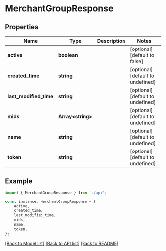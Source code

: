 # MerchantGroupResponse


## Properties

Name | Type | Description | Notes
------------ | ------------- | ------------- | -------------
**active** | **boolean** |  | [optional] [default to false]
**created_time** | **string** |  | [optional] [default to undefined]
**last_modified_time** | **string** |  | [optional] [default to undefined]
**mids** | **Array&lt;string&gt;** |  | [optional] [default to undefined]
**name** | **string** |  | [optional] [default to undefined]
**token** | **string** |  | [optional] [default to undefined]

## Example

```typescript
import { MerchantGroupResponse } from './api';

const instance: MerchantGroupResponse = {
    active,
    created_time,
    last_modified_time,
    mids,
    name,
    token,
};
```

[[Back to Model list]](../README.md#documentation-for-models) [[Back to API list]](../README.md#documentation-for-api-endpoints) [[Back to README]](../README.md)
